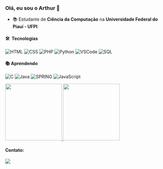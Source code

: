 ### Olá, eu sou o Arthur 👋

- :books: Estudante de **Ciência da Computação** na **Universidade Federal do Piauí - UFPI**.

#### 🛠 &nbsp;Tecnologias
  ![HTML](https://img.shields.io/badge/-HTML-333333?style=flat&logo=HTML5)
  ![CSS](https://img.shields.io/badge/-CSS-333333?style=flat&logo=CSS3&logoColor=1572B6)
  ![PHP](https://img.shields.io/badge/-PHP-333333?style=flat&logo=PHP)
  ![Python](https://img.shields.io/badge/-Python-333333?style=flat&logo=Python)
  ![VSCode](https://img.shields.io/badge/-VSCode-333333?style=flat&logo=VisualStudio)
  ![SQL](https://img.shields.io/badge/-SQL-333333?style=flat&logo=MySQL)   
  #### :books: Aprendendo
  ![C](https://img.shields.io/badge/-C-333333?style=flat&logo=C)
  ![Java](https://img.shields.io/badge/Java-333333?style=flat&logo=openjdk)
  ![SPRING](https://img.shields.io/badge/-SpringBoot-333333?style=flat&logo=SPRINGboot)
  ![JavaScript](https://img.shields.io/badge/-JavaScript-333333?style=flat&logo=JavaScript)
<p>
<a href="https://github.com/arthurabelo">
    <img height="180em" src="https://github-readme-stats.vercel.app/api?username=arthurabelo&count_private=true&show_icons=true&theme=dark" />
    <img height="180em" src="https://github-readme-stats-eight-theta.vercel.app/api/top-langs/?username=arthurabelo&count_private=true&layout=compact&langs_count=8&theme=dark"/>
</a>
</p>
          

#### Contato:
<div>
<a href="https://www.linkedin.com/in/arthurabelo/" target="_blank"><img src="https://img.shields.io/badge/-LinkedIn-%230077B5?style=for-the-badge&logo=linkedin&logoColor=white" target="_blank"></a>   
</div>
